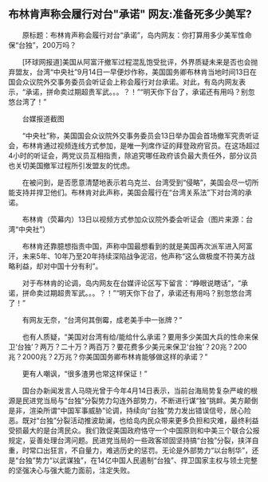 ## 布林肯声称会履行对台"承诺" 网友:准备死多少美军?
　　原标题：布林肯声称会履行对台“承诺”，岛内网友：你打算用多少美军性命保“台独”，200万吗？

　　[环球网报道]美国从阿富汗撤军过程混乱饱受批评，外界质疑未来是否也会抛弃盟友，台湾“中央社”9月14日一早便炒作称，美国国务卿布林肯当地时间13日在国会众议院外交事务委员会听证会上称会履行对台承诺。对此，有岛内网友表示，“承诺，拼命卖过期超贵军武。。。？！”“明天你下台了，承诺还有用吗？别忽悠台湾了！”

　　台媒报道截图

　　“中央社”称，美国国会众议院外交事务委员会13日举办国会首场撤军究责听证会，布林肯通过视频连线方式参加，是唯一列席作证的拜登政府官员。在这场超过4小时的听证会，两党议员互相指责，除追究哪任政府该负最大责任外，部分议员也关切美国撤军过程所引发盟友的忧虑。

　　在被问到，是否愿意清楚地表示若乌克兰、台湾受到“侵略”，美国会尽一切所能支持并捍卫他们。布林肯对此声称，美国会履行在“台湾关系法”下对台湾的承诺。

　　布林肯（荧幕内）13日以视频方式参加众议院外委会听证会（图片来源：台湾“中央社”）

　　布林肯还靠臆想指责中国，声称中国最想看到的就是美国再次派军进入阿富汗，未来5年、10年乃至20年持续深陷战争泥沼，他声称“这么做极度不符美方战略利益，却对中国十分有利”。

　　对于布林肯的论调，岛内网友在台媒评论区写下留言：“睁眼说瞎话”，“承诺，拼命卖过期超贵军武。。。？！”“明天你下台了，承诺还有用吗？别忽悠台湾了！”

　　有网友无奈，“台湾何其倒霉，成老美手中一张牌？”

　　也有人质疑，“美国对台湾有给/能给什么承诺？要用多少美国大兵的性命来保卫‘台独’？两万？二十万？两百万？要花费多少美元来保卫‘台独’？20兆？200兆？2000兆？2万兆？你美国国务卿布林肯能够做这样的承诺？”

　　更有人嘲讽，“很多渣男也常这样保证！”

　　国台办新闻发言人马晓光曾于今年4月14日表示，当前台海局势复杂严峻的根源是民进党当局与“台独”分裂势力勾连外部势力，不断进行谋“独”挑衅。美方颠倒是非，渲染所谓“中国军事威胁”论调，持续向“台独”势力发出错误信号，居心险恶。既对“台独”分裂活动推波助澜，也给岛内民众带来更多负担和灾难，最终利益受损最大的是台湾民众。我们敦促美国政府恪守一个中国原则和中美三个联合公报规定，妥善处理台湾问题。民进党当局的一些政客顽固坚持搞“台独”分裂，挟洋自重，时常口出狂言，不自量力，难逃历史的惩罚。无论是外部势力“以台制华”，还是“台独”势力“以武谋独”，在14亿中国人民遏制“台独”、捍卫国家主权与领土完整的坚强决心与强大能力面前，注定失败。

